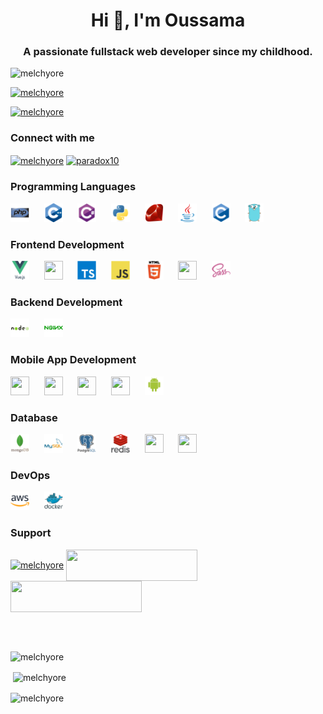 <h1 align="center">Hi 👋, I'm Oussama</h1>
<h3 align="center">A passionate fullstack web developer since my childhood.</h3>

<p align="left"> <img src="https://komarev.com/ghpvc/?username=melchyore&label=Profile%20views&color=0e75b6&style=flat" alt="melchyore" /> </p>

<p align="left"> <a href="https://github.com/ryo-ma/github-profile-trophy"><img src="https://github-profile-trophy.vercel.app/?username=melchyore" alt="melchyore" /></a> </p>

<p align="left"> <a href="https://twitter.com/melchyore" target="blank"><img src="https://img.shields.io/twitter/follow/melchyore?logo=twitter&style=for-the-badge" alt="melchyore" /></a> </p>

<h3 align="left">Connect with me</h3>
<p align="left">
<a href="https://twitter.com/melchyore" target="blank"><img align="center" src="https://raw.githubusercontent.com/rahuldkjain/github-profile-readme-generator/master/src/images/icons/Social/twitter.svg" alt="melchyore" height="30" width="40" /></a>
<a href="https://fb.com/paradox10" target="blank"><img align="center" src="https://raw.githubusercontent.com/rahuldkjain/github-profile-readme-generator/master/src/images/icons/Social/facebook.svg" alt="paradox10" height="30" width="40" /></a>
</p>

<h3 align="left">Programming Languages</h3>
 <p align='left'><a><img height="30" width="30" src="https://raw.githubusercontent.com/devicons/devicon/master/icons/php/php-original.svg" /></a>&nbsp;&nbsp;&nbsp;&nbsp;&nbsp;&nbsp;<a><img height="30" width="30" src="https://raw.githubusercontent.com/devicons/devicon/master/icons/cplusplus/cplusplus-original.svg" /></a>&nbsp;&nbsp;&nbsp;&nbsp;&nbsp;&nbsp;<a><img height="30" width="30" src="https://raw.githubusercontent.com/devicons/devicon/master/icons/csharp/csharp-original.svg" /></a>&nbsp;&nbsp;&nbsp;&nbsp;&nbsp;&nbsp;<a><img height="30" width="30" src="https://raw.githubusercontent.com/devicons/devicon/master/icons/python/python-original.svg" /></a>&nbsp;&nbsp;&nbsp;&nbsp;&nbsp;&nbsp;<a><img height="30" width="30" src="https://raw.githubusercontent.com/devicons/devicon/master/icons/ruby/ruby-original.svg" /></a>&nbsp;&nbsp;&nbsp;&nbsp;&nbsp;&nbsp;<a><img height="30" width="30" src="https://raw.githubusercontent.com/devicons/devicon/master/icons/java/java-original.svg" /></a>&nbsp;&nbsp;&nbsp;&nbsp;&nbsp;&nbsp;<a><img height="30" width="30" src="https://raw.githubusercontent.com/devicons/devicon/master/icons/c/c-original.svg" /></a>&nbsp;&nbsp;&nbsp;&nbsp;&nbsp;&nbsp;<a><img height="30" width="30" src="https://raw.githubusercontent.com/devicons/devicon/master/icons/go/go-original.svg" /></a>&nbsp;&nbsp;&nbsp;&nbsp;&nbsp;&nbsp;</p>
 

<h3 align="left">Frontend Development</h3>
 <p align='left'><a><img height="30" width="30" src="https://raw.githubusercontent.com/devicons/devicon/master/icons/vuejs/vuejs-original-wordmark.svg" /></a>&nbsp;&nbsp;&nbsp;&nbsp;&nbsp;&nbsp;<a><img height="30" width="30" src="https://cdn.quasar.dev/logo-v2/svg/logo-vertical.svg" /></a>&nbsp;&nbsp;&nbsp;&nbsp;&nbsp;&nbsp;<a><img height="30" width="30" src="https://raw.githubusercontent.com/devicons/devicon/master/icons/typescript/typescript-original.svg" /></a>&nbsp;&nbsp;&nbsp;&nbsp;&nbsp;&nbsp;<a><img height="30" width="30" src="https://raw.githubusercontent.com/devicons/devicon/master/icons/javascript/javascript-original.svg" /></a>&nbsp;&nbsp;&nbsp;&nbsp;&nbsp;&nbsp;<a><img height="30" width="30" src="https://raw.githubusercontent.com/devicons/devicon/master/icons/html5/html5-original-wordmark.svg" /></a>&nbsp;&nbsp;&nbsp;&nbsp;&nbsp;&nbsp;<a><img height="30" width="30" src="https://www.vectorlogo.zone/logos/tailwindcss/tailwindcss-icon.svg" /></a>&nbsp;&nbsp;&nbsp;&nbsp;&nbsp;&nbsp;<a><img height="30" width="30" src="https://raw.githubusercontent.com/devicons/devicon/master/icons/sass/sass-original.svg" /></a>&nbsp;&nbsp;&nbsp;&nbsp;&nbsp;&nbsp;</p>
 
<h3 align="left">Backend Development</h3>
 <p align='left'><a><img height="30" width="30" src="https://raw.githubusercontent.com/devicons/devicon/master/icons/nodejs/nodejs-original-wordmark.svg" /></a>&nbsp;&nbsp;&nbsp;&nbsp;&nbsp;&nbsp;<a><img height="30" width="30" src="https://raw.githubusercontent.com/devicons/devicon/master/icons/nginx/nginx-original.svg" /></a>&nbsp;&nbsp;&nbsp;&nbsp;&nbsp;&nbsp;</p>
 
<h3 align="left">Mobile App Development</h3>
 <p align='left'><a><img height="30" width="30" src="https://www.vectorlogo.zone/logos/flutterio/flutterio-icon.svg" /></a>&nbsp;&nbsp;&nbsp;&nbsp;&nbsp;&nbsp;<a><img height="30" width="30" src="https://www.vectorlogo.zone/logos/dartlang/dartlang-icon.svg" /></a>&nbsp;&nbsp;&nbsp;&nbsp;&nbsp;&nbsp;<a><img height="30" width="30" src="https://www.vectorlogo.zone/logos/kotlinlang/kotlinlang-icon.svg" /></a>&nbsp;&nbsp;&nbsp;&nbsp;&nbsp;&nbsp;<a><img height="30" width="30" src="https://upload.wikimedia.org/wikipedia/commons/d/d1/Ionic_Logo.svg" /></a>&nbsp;&nbsp;&nbsp;&nbsp;&nbsp;&nbsp;<a><img height="30" width="30" src="https://raw.githubusercontent.com/devicons/devicon/master/icons/android/android-original-wordmark.svg" /></a>&nbsp;&nbsp;&nbsp;&nbsp;&nbsp;&nbsp;</p>
 
<h3 align="left">Database</h3>
 <p align='left'><a><img height="30" width="30" src="https://raw.githubusercontent.com/devicons/devicon/master/icons/mongodb/mongodb-original-wordmark.svg" /></a>&nbsp;&nbsp;&nbsp;&nbsp;&nbsp;&nbsp;<a><img height="30" width="30" src="https://raw.githubusercontent.com/devicons/devicon/master/icons/mysql/mysql-original-wordmark.svg" /></a>&nbsp;&nbsp;&nbsp;&nbsp;&nbsp;&nbsp;<a><img height="30" width="30" src="https://raw.githubusercontent.com/devicons/devicon/master/icons/postgresql/postgresql-original-wordmark.svg" /></a>&nbsp;&nbsp;&nbsp;&nbsp;&nbsp;&nbsp;<a><img height="30" width="30" src="https://raw.githubusercontent.com/devicons/devicon/master/icons/redis/redis-original-wordmark.svg" /></a>&nbsp;&nbsp;&nbsp;&nbsp;&nbsp;&nbsp;<a><img height="30" width="30" src="https://www.vectorlogo.zone/logos/mariadb/mariadb-icon.svg" /></a>&nbsp;&nbsp;&nbsp;&nbsp;&nbsp;&nbsp;<a><img height="30" width="30" src="https://www.vectorlogo.zone/logos/sqlite/sqlite-icon.svg" /></a>&nbsp;&nbsp;&nbsp;&nbsp;&nbsp;&nbsp;</p>
 
<h3 align="left">DevOps</h3>
 <p align='left'><a><img height="30" width="30" src="https://raw.githubusercontent.com/devicons/devicon/master/icons/amazonwebservices/amazonwebservices-original-wordmark.svg" /></a>&nbsp;&nbsp;&nbsp;&nbsp;&nbsp;&nbsp;<a><img height="30" width="30" src="https://raw.githubusercontent.com/devicons/devicon/master/icons/docker/docker-original-wordmark.svg" /></a>&nbsp;&nbsp;&nbsp;&nbsp;&nbsp;&nbsp;</p>
 
<h3 align="left">Support</h3>
<p>
  <a href="https://www.buymeacoffee.com/melchyore"> <img align="center" src="https://cdn.buymeacoffee.com/buttons/v2/default-yellow.png" height="50" width="210" alt="melchyore" /></a>
  <a href="https://www.patreon.com/melchyore">
  <img align="center" src="https://c5.patreon.com/external/logo/become_a_patron_button@2x.png" width="210" height="50" />
</a>
  <a href="https://paypal.me/melchyore" target="_blank">
  <img align="center" src="https://assets.stickpng.com/images/580b57fcd9996e24bc43c530.png" width="210" height="50" >
</a>
</p><br><br>

<p><img align="center" src="https://github-readme-stats.vercel.app/api/top-langs?username=melchyore&show_icons=true&locale=en&layout=compact" alt="melchyore" /></p>

<p>&nbsp;<img align="center" src="https://github-readme-stats.vercel.app/api?username=melchyore&show_icons=true&locale=en" alt="melchyore" /></p>

<p><img align="center" src="https://github-readme-streak-stats.herokuapp.com/?user=melchyore&" alt="melchyore" /></p>
